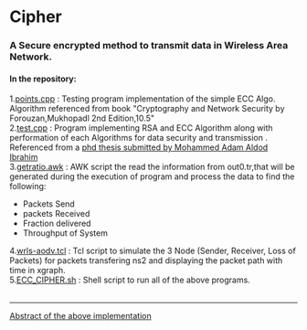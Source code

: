# Cipher
### A Secure encrypted method to transmit data in Wireless Area Network.<br>
#### In the repository:<br>
1.[points.cpp](points.cpp) : Testing program implementation of the simple ECC Algo. Algorithm referenced from book "Cryptography and Network Security by Forouzan,Mukhopadl 2nd Edition,10.5"<br>
2.[test.cpp](test.cpp) : Program implementing RSA and ECC Algorithm along with performation of each Algorithms for data security and transmission . Referenced from a [phd thesis submitted by Mohammed Adam Aldod Ibrahim ](https://www.slideshare.net/MohammedAldod/completethesis-52784039)<br>
3.[getratio.awk](getratio.awk) : AWK script the read the information from out0.tr,that will be generated during the execution of program and process the data to find the following:
* Packets Send
* packets Received
* Fraction delivered
* Throughput of System<br>

4.[wrls-aodv.tcl](wrls-aodv.tcl) : Tcl script to simulate the 3 Node (Sender, Receiver, Loss of Packets) for packets transfering ns2 and displaying the packet path with time in xgraph.<br>
5.[ECC_CIPHER.sh](ECC_CIPHER.SH) : Shell script to run all of the above programs.<br><br><hr>
[Abstract of the above implementation](DCCN.pptx)


